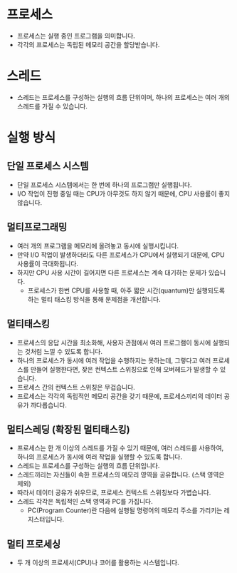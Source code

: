 # 프로세스

- 프로세스는 실행 중인 프로그램을 의미합니다.
- 각각의 프로세스는 독립된 메모리 공간을 할당받습니다.

# 스레드

- 스레드는 프로세스를 구성하는 실행의 흐름 단위이며, 하나의 프로세스는 여러 개의 스레드를 가질 수 있습니다.

# 실행 방식

## 단일 프로세스 시스템

- 단일 프로세스 시스템에서는 한 번에 하나의 프로그램만 실행됩니다.
- I/O 작업이 진행 중일 때는 CPU가 아무것도 하지 않기 때문에, CPU 사용률이 좋지 않습니다.

## 멀티프로그래밍

- 여러 개의 프로그램을 메모리에 올려놓고 동시에 실행시킵니다.
- 만약 I/O 작업이 발생하더라도 다른 프로세스가 CPU에서 실행되기 대문에, CPU 사용률이 극대화됩니다.
- 하지만 CPU 사용 시간이 길어지면 다른 프로세스는 계속 대기하는 문제가 있습니다.
  - 프로세스가 한번 CPU를 사용할 때, 아주 짧은 시간(quantum)만 실행되도록 하는 멀티 태스킹 방식을 통해 문제점을 개선합니다.

## 멀티태스킹

- 프로세스의 응답 시간을 최소화해, 사용자 관점에서 여러 프로그램이 동시에 실행되는 것처럼 느낄 수 있도록 합니다.
- 하나의 프로세스가 동시에 여러 작업을 수행하지는 못하는데, 그렇다고 여러 프로세스를 만들어 실행한다면, 잦은 컨텍스트 스위칭으로 인해 오버헤드가 발생할 수 있습니다.
- 프로세스 간의 컨텍스트 스위칭은 무겁습니다.
- 프로세스는 각각의 독립적인 메모리 공간을 갖기 때문에, 프로세스끼리의 데이터 공유가 까다롭습니다.

## 멀티스레딩 (확장된 멀티태스킹)

- 프로세스는 한 개 이상의 스레드를 가질 수 있기 때문에, 여러 스레드를 사용하여, 하나의 프로세스가 동시에 여러 작업을 실행할 수 있도록 합니다.
- 스레드는 프로세스를 구성하는 실행의 흐름 단위입니다.
- 스레드끼리는 자신들이 속한 프로세스의 메모리 영역을 공유합니다. (스택 영역은 제외)
- 따라서 데이터 공유가 쉬우므로, 프로세스 컨텍스트 스위칭보다 가볍습니다.
- 스레드 각각은 독립적인 스택 영역과 PC를 가집니다. 
  - PC(Program Counter)란 다음에 실행될 명령어의 메모리 주소를 가리키는 레지스터입니다.

## 멀티 프로세싱

- 두 개 이상의 프로세서(CPU)나 코어를 활용하는 시스템입니다.